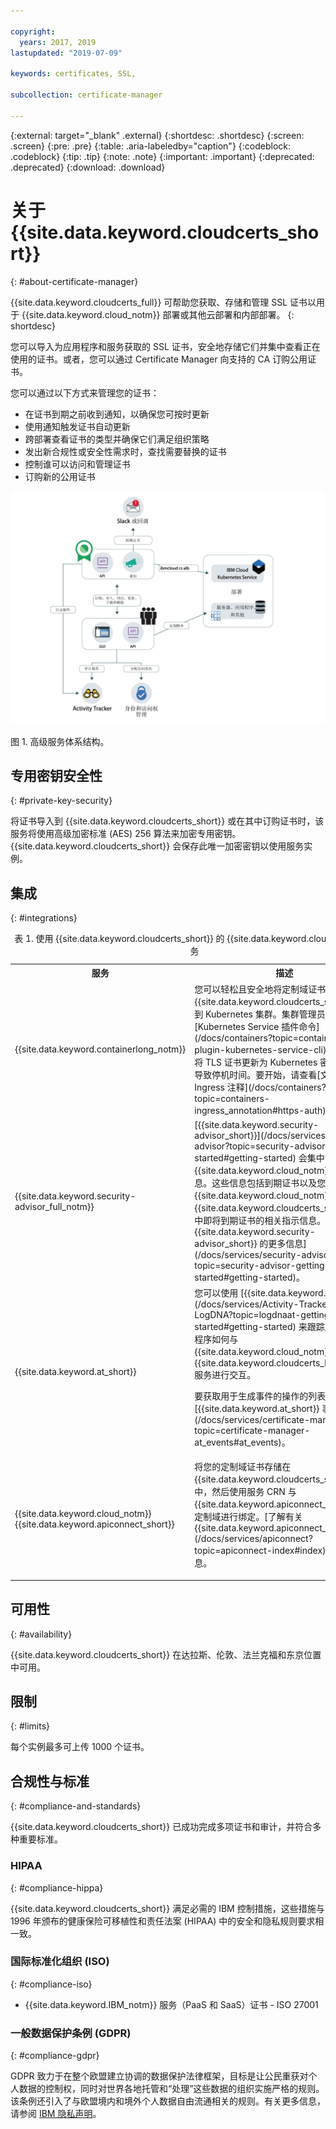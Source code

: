 ```yaml
---

copyright:
  years: 2017, 2019
lastupdated: "2019-07-09"

keywords: certificates, SSL,

subcollection: certificate-manager

---
```


{:external: target="_blank" .external}
{:shortdesc: .shortdesc}
{:screen: .screen}
{:pre: .pre}
{:table: .aria-labeledby="caption"}
{:codeblock: .codeblock}
{:tip: .tip}
{:note: .note}
{:important: .important}
{:deprecated: .deprecated}
{:download: .download}

# 关于 {{site.data.keyword.cloudcerts_short}}
{: #about-certificate-manager}

{{site.data.keyword.cloudcerts_full}} 可帮助您获取、存储和管理 SSL 证书以用于 {{site.data.keyword.cloud_notm}} 部署或其他云部署和内部部署。
{: shortdesc}

您可以导入为应用程序和服务获取的 SSL 证书，安全地存储它们并集中查看正在使用的证书。或者，您可以通过 Certificate Manager 向支持的 CA 订购公用证书。

您可以通过以下方式来管理您的证书：

* 在证书到期之前收到通知，以确保您可按时更新  
* 使用通知触发证书自动更新  
* 跨部署查看证书的类型并确保它们满足组织策略  
* 发出新合规性或安全性需求时，查找需要替换的证书  
* 控制谁可以访问和管理证书
* 订购新的公用证书


![高级服务体系结构图](images/high-level-architecture.png)
<caption>图 1. 高级服务体系结构。</caption>


## 专用密钥安全性
{: #private-key-security}

将证书导入到 {{site.data.keyword.cloudcerts_short}} 或在其中订购证书时，该服务将使用高级加密标准 (AES) 256 算法来加密专用密钥。{{site.data.keyword.cloudcerts_short}} 会保存此唯一加密密钥以使用服务实例。

## 集成
{: #integrations}

<table>
<caption>表 1. 使用 {{site.data.keyword.cloudcerts_short}} 的 {{site.data.keyword.cloud_notm}} 服务</caption>
  <tr>
    <th> 服务</th>
    <th> 描述</th>
  </tr>
  <tr>
    <td>{{site.data.keyword.containerlong_notm}}</td>
    <td>您可以轻松且安全地将定制域证书 TLS 证书从 {{site.data.keyword.cloudcerts_short}} 部署到 Kubernetes 集群。集群管理员可使用 [Kubernetes Service 插件命令](/docs/containers?topic=containers-cli-plugin-kubernetes-service-cli)以用新证书将 TLS 证书更新为 Kubernetes 密钥，而不会导致停机时间。要开始，请查看[文档中的 Ingress 注释](/docs/containers?topic=containers-ingress_annotation#https-auth)。</td>
  </tr>
  <tr>
    <td>{{site.data.keyword.security-advisor_full_notm}}</td>
    <td>[{{site.data.keyword.security-advisor_short}}](/docs/services/security-advisor?topic=security-advisor-getting-started#getting-started) 会集中管理有关 {{site.data.keyword.cloud_notm}} 服务的信息。这些信息包括到期证书以及您 {{site.data.keyword.cloud_notm}} 帐户下 {{site.data.keyword.cloudcerts_short}} 实例中即将到期证书的相关指示信息。[了解有关 {{site.data.keyword.security-advisor_short}} 的更多信息](/docs/services/security-advisor?topic=security-advisor-getting-started#getting-started)。</td>
  </tr>
  <tr>
    <td>{{site.data.keyword.at_short}}</td>
    <td>您可以使用 [{{site.data.keyword.at_short}}](/docs/services/Activity-Tracker-with-LogDNA?topic=logdnaat-getting-started#getting-started) 来跟踪用户和应用程序如何与 {{site.data.keyword.cloud_notm}} 中的 {{site.data.keyword.cloudcerts_long_notm}} 服务进行交互。
    <p>要获取用于生成事件的操作的列表，请参阅 [{{site.data.keyword.at_short}} 事件](/docs/services/certificate-manager?topic=certificate-manager-at_events#at_events)。</p></td>
  </tr>
  <tr>
    <td>{{site.data.keyword.cloud_notm}} {{site.data.keyword.apiconnect_short}}</td>
    <td>将您的定制域证书存储在 {{site.data.keyword.cloudcerts_short}} 服务中，然后使用服务 CRN 与 {{site.data.keyword.apiconnect_short}} 中的定制域进行绑定。[了解有关 {{site.data.keyword.apiconnect_short}}](/docs/services/apiconnect?topic=apiconnect-index#index) 的更多信息。</p></td>
  </tr>
</table>

## 可用性
{: #availability}

{{site.data.keyword.cloudcerts_short}} 在达拉斯、伦敦、法兰克福和东京位置中可用。



## 限制
{: #limits}

每个实例最多可上传 1000 个证书。

## 合规性与标准
{: #compliance-and-standards}

{{site.data.keyword.cloudcerts_short}} 已成功完成多项证书和审计，并符合多种重要标准。

### HIPAA
{: #compliance-hippa}

{{site.data.keyword.cloudcerts_short}} 满足必需的 IBM 控制措施，这些措施与 1996 年颁布的健康保险可移植性和责任法案 (HIPAA) 中的安全和隐私规则要求相一致。

### 国际标准化组织 (ISO)
{: #compliance-iso}

* {{site.data.keyword.IBM_notm}} 服务（PaaS 和 SaaS）证书 - ISO 27001

### 一般数据保护条例 (GDPR)
{: #compliance-gdpr}

GDPR 致力于在整个欧盟建立协调的数据保护法律框架，目标是让公民重获对个人数据的控制权，同时对世界各地托管和“处理”这些数据的组织实施严格的规则。该条例还引入了与欧盟境内和境外个人数据自由流通相关的规则。有关更多信息，请参阅 [IBM 隐私声明](https://www.ibm.com/privacy/)。
